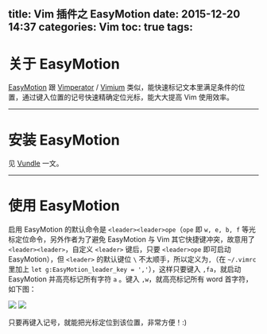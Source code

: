 title: Vim 插件之 EasyMotion
date: 2015-12-20 14:37
categories: Vim
toc: true
tags:
---

# 关于 EasyMotion

[EasyMotion](https://github.com/Lokaltog/vim-easymotion) 跟 [Vimperator](https://addons.mozilla.org/zh-cn/firefox/addon/vimperator/) / [Vimium](https://chrome.google.com/webstore/detail/vimium/dbepggeogbaibhgnhhndojpepiihcmeb) 类似，能快速标记文本里满足条件的位置，通过键入位置的记号快速精确定位光标，能大大提高 Vim 使用效率。

<!-- more -->

---

# 安装 EasyMotion

见 [Vundle](http://syawlaus.github.io/blog/vim/vundle) 一文。

---

# 使用 EasyMotion

启用 EasyMotion 的默认命令是 `<leader><leader>ope`（`ope` 即 `w, e, b, f` 等光标定位命令，另外作者为了避免 EasyMotion 与 Vim 其它快捷键冲突，故意用了 `<leader><leader>`，自定义 `<leader>` 键后，只要 `<leader>ope` 即可启动 EasyMotion），但 `<leader>` 的默认键位 ``\`` 不太顺手，所以定义为`,`（在 `~/.vimrc` 里加上 `let g:EasyMotion_leader_key = ','`），这样只要键入 `,fa`，就启动 EasyMotion 并高亮标记所有字符 `a` 。键入 `,w`，就高亮标记所有 word 首字符，如下图：

![](/images/vim/easymotion/normal.jpeg)
![](/images/vim/easymotion/leader-w.jpeg)

只要再键入记号，就能把光标定位到该位置，非常方便！:)
